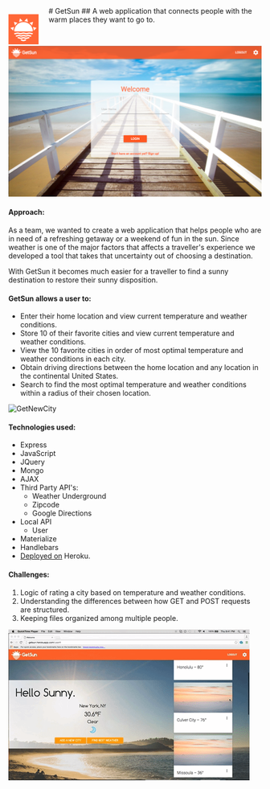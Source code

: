 


<div style="float: left; margin-top: 15px; margin-right: 20px">
<img src="public/images/getsun_large.png" width= "60px">
</div>
# GetSun
## A web application that connects people with the warm places they want to go to.

![GetSunLogIn](readme_files/funinthesun_login.png)



#### Approach:
As a team, we wanted to create a web application that helps people who are in need of a refreshing getaway or a weekend of fun in the sun.  Since weather is one of the major factors that affects a traveller's experience we developed a tool that takes that uncertainty out of choosing a destination.

With GetSun it becomes much easier for a traveller to find a sunny destination to restore their sunny disposition.



#### GetSun allows a user to:
* Enter their home location and view current temperature and weather conditions.
* Store 10 of their favorite cities and view current temperature and weather conditions.
* View the 10 favorite cities in order of most optimal temperature and weather conditions in each             city.
* Obtain driving directions between the home location and any location in the continental United States.
* Search to find the most optimal temperature and weather conditions within a radius of their chosen location.

![GetNewCity](readme_files/giphy.gif)


#### Technologies used:
* Express
* JavaScript
* JQuery
* Mongo
* AJAX
* Third Party API's:
    * Weather Underground
    * Zipcode
    * Google Directions
* Local API
    * User
* Materialize
* Handlebars
* [Deployed on](http://getsun.herokuapp.com/) Heroku.

#### Challenges:
1. Logic of rating a city based on temperature and weather conditions.
1. Understanding the differences between how GET and POST requests are structured.
1. Keeping files organized among multiple people.

![GetDirections](readme_files/getdirectionsgiphy.gif)
